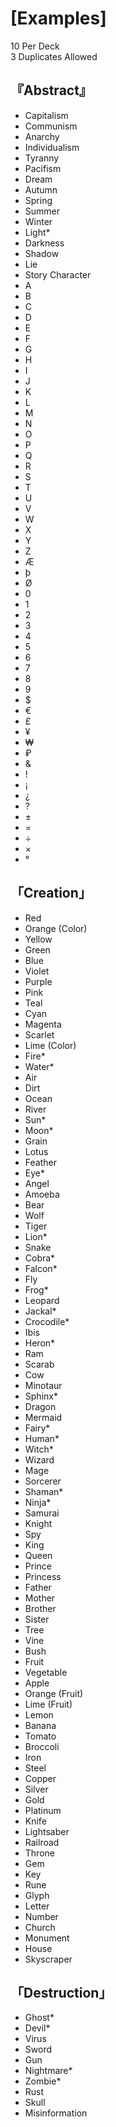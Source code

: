 # [Examples]  
10 Per Deck  
3 Duplicates Allowed  

## 『Abstract』
- Capitalism
- Communism
- Anarchy
- Individualism
- Tyranny
- Pacifism
- Dream
- Autumn
- Spring
- Summer
- Winter
- Light*
- Darkness
- Shadow
- Lie
- Story Character
- A
- B
- C
- D
- E
- F
- G
- H
- I
- J
- K
- L
- M
- N
- O
- P
- Q
- R
- S
- T
- U
- V
- W
- X
- Y
- Z
- Æ
- þ
- Ø
- 0
- 1
- 2
- 3
- 4
- 5
- 6
- 7
- 8
- 9
- $
- €
- £
- ¥
- ₩
- ₽
- &
- !
- ¡
- ¿
- ?
- ±
- =
- ÷
- ×
- °
## 「Creation」
- Red
- Orange (Color)
- Yellow
- Green
- Blue
- Violet
- Purple
- Pink
- Teal
- Cyan
- Magenta
- Scarlet
- Lime (Color)
- Fire*
- Water*
- Air
- Dirt
- Ocean
- River
- Sun*
- Moon*
- Grain
- Lotus
- Feather
- Eye*
- Angel
- Amoeba
- Bear
- Wolf
- Tiger
- Lion*
- Snake
- Cobra*
- Falcon*
- Fly
- Frog*
- Leopard
- Jackal*
- Crocodile*
- Ibis
- Heron*
- Ram
- Scarab
- Cow
- Minotaur
- Sphinx*
- Dragon
- Mermaid
- Fairy*
- Human*
- Witch*
- Wizard
- Mage
- Sorcerer
- Shaman*
- Ninja*
- Samurai
- Knight
- Spy
- King
- Queen
- Prince
- Princess
- Father
- Mother
- Brother
- Sister
- Tree
- Vine
- Bush
- Fruit
- Vegetable
- Apple
- Orange (Fruit)
- Lime (Fruit)
- Lemon
- Banana
- Tomato
- Broccoli
- Iron
- Steel
- Copper
- Silver
- Gold
- Platinum
- Knife
- Lightsaber
- Railroad
- Throne
- Gem
- Key
- Rune
- Glyph
- Letter
- Number
- Church
- Monument
- House
- Skyscraper
## 「Destruction」
- Ghost*
- Devil*
- Virus
- Sword
- Gun
- Nightmare*
- Zombie*
- Rust
- Skull
- Misinformation
